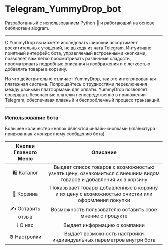 # Telegram_YummyDrop_bot

Разработанный с использованием Python 🐍 и работающий на основе библиотеки aiogram.
*	*  **
С YummyDrop вы можете исследовать широкий ассортимент восхитительных угощений, не выходя из чата Telegram. Интуитивно понятный интерфейс бота, управляемый встроенными кнопками, позволяет вам легко просматривать различные сладости, просматривать подробные описания и изображения и с легкостью добавлять товары в корзину. 


Но что действительно отличает YummyDrop, так это интегрированная платежная система. Попрощайтесь с трудностями переключения между разными платформами для оплаты. YummyDrop позволяет совершать безопасные платежи непосредственно в приложении Telegram, обеспечивая плавный и беспроблемный процесс транзакций.
*	*  **
### Использование бота

Большее количество кнопок являются инлайн-кнопками (клавиатура привязанная к конкретному сообщению бота)

|Кнопки Главного Меню |Описание|
|:-:|:-:|
|🛍 Каталог|Выдает список товаров с возможностью узнать цену, ознакомиться с внешним видом товаров и добавления их в корзину|
|🛒 Корзина|Показывает товары добавленные в корзину и их цену с возможностью очистки или оформления покупки|
|✍ Оставить отзыв|Возможность пользователю оставить свое мнение о продукте|
|ℹ О нас|Выдает информацию о компании|
|⚙ Настройки|Выдает возможность настройки индивидуальных параметров внутри бота|
